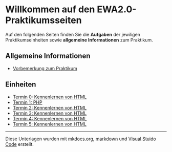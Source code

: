 #  Willkommen auf den EWA2.0-Praktikumsseiten

Auf den folgenden Seiten finden Sie die **Aufgaben** der jewiligen Praktikumseinheiten sowie **allgemeine Informationen** zum Praktikum.

## Allgemeine Informationen

* [Vorbemerkung zum Praktikum](vorbemerkung.md)

## Einheiten

* [Termin 0: Kennenlernen von HTML](termin0.md)
* [Termin 1: PHP ](termin0.md)
* [Termin 2: Kennenlernen von HTML](termin0.md)
* [Termin 3: Kennenlernen von HTML](termin0.md)
* [Termin 4: Kennenlernen von HTML](termin0.md)
* [Termin 5: Kennenlernen von HTML](termin0.md)


----
Diese Unterlagen wurden mit [mkdocs.org](http://mkdocs.org), [markdown](https://en.wikipedia.org/wiki/Markdown) und [Visual Stuido Code](https://code.visualstudio.com/) erstellt.
